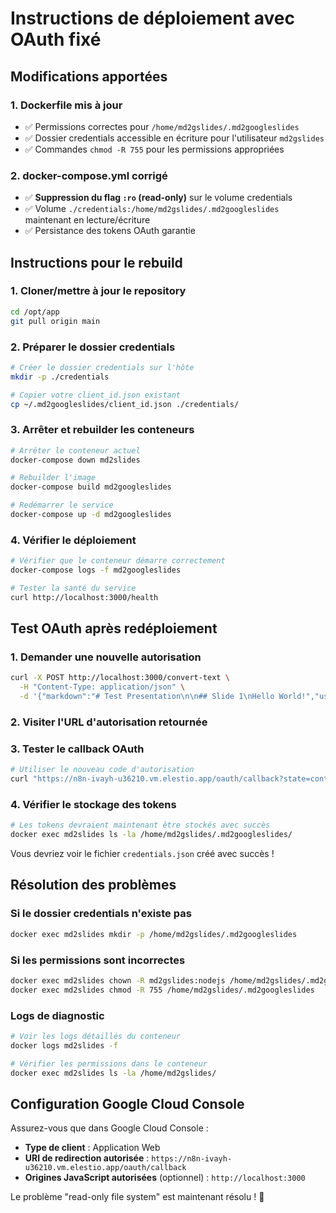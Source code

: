 # Instructions de déploiement avec OAuth fixé

## Modifications apportées

### 1. Dockerfile mis à jour
- ✅ Permissions correctes pour `/home/md2gslides/.md2googleslides`
- ✅ Dossier credentials accessible en écriture pour l'utilisateur `md2gslides`
- ✅ Commandes `chmod -R 755` pour les permissions appropriées

### 2. docker-compose.yml corrigé
- ✅ **Suppression du flag `:ro` (read-only)** sur le volume credentials
- ✅ Volume `./credentials:/home/md2gslides/.md2googleslides` maintenant en lecture/écriture
- ✅ Persistance des tokens OAuth garantie

## Instructions pour le rebuild

### 1. Cloner/mettre à jour le repository
```bash
cd /opt/app
git pull origin main
```

### 2. Préparer le dossier credentials
```bash
# Créer le dossier credentials sur l'hôte
mkdir -p ./credentials

# Copier votre client_id.json existant
cp ~/.md2googleslides/client_id.json ./credentials/
```

### 3. Arrêter et rebuilder les conteneurs
```bash
# Arrêter le conteneur actuel
docker-compose down md2slides

# Rebuilder l'image
docker-compose build md2googleslides

# Redémarrer le service
docker-compose up -d md2googleslides
```

### 4. Vérifier le déploiement
```bash
# Vérifier que le conteneur démarre correctement
docker-compose logs -f md2googleslides

# Tester la santé du service
curl http://localhost:3000/health
```

## Test OAuth après redéploiement

### 1. Demander une nouvelle autorisation
```bash
curl -X POST http://localhost:3000/convert-text \
  -H "Content-Type: application/json" \
  -d '{"markdown":"# Test Presentation\n\n## Slide 1\nHello World!","user":"contact@groupe-pmvb.com"}'
```

### 2. Visiter l'URL d'autorisation retournée

### 3. Tester le callback OAuth
```bash
# Utiliser le nouveau code d'autorisation
curl "https://n8n-ivayh-u36210.vm.elestio.app/oauth/callback?state=contact@groupe-pmvb.com&code=NOUVEAU_CODE&scope=..."
```

### 4. Vérifier le stockage des tokens
```bash
# Les tokens devraient maintenant être stockés avec succès
docker exec md2slides ls -la /home/md2gslides/.md2googleslides/
```

Vous devriez voir le fichier `credentials.json` créé avec succès !

## Résolution des problèmes

### Si le dossier credentials n'existe pas
```bash
docker exec md2slides mkdir -p /home/md2gslides/.md2googleslides
```

### Si les permissions sont incorrectes
```bash
docker exec md2slides chown -R md2gslides:nodejs /home/md2gslides/.md2googleslides
docker exec md2slides chmod -R 755 /home/md2gslides/.md2googleslides
```

### Logs de diagnostic
```bash
# Voir les logs détaillés du conteneur
docker logs md2slides -f

# Vérifier les permissions dans le conteneur
docker exec md2slides ls -la /home/md2gslides/
```

## Configuration Google Cloud Console

Assurez-vous que dans Google Cloud Console :
- **Type de client** : Application Web
- **URI de redirection autorisée** : `https://n8n-ivayh-u36210.vm.elestio.app/oauth/callback`
- **Origines JavaScript autorisées** (optionnel) : `http://localhost:3000`

Le problème "read-only file system" est maintenant résolu ! 🎯
